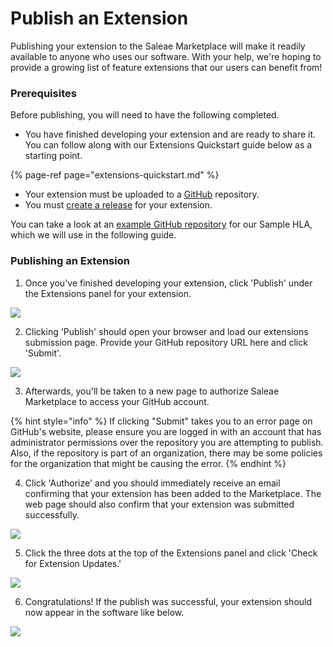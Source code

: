 # Publish an Extension

Publishing your extension to the Saleae Marketplace will make it readily available to anyone who uses our software. With your help, we're hoping to provide a growing list of feature extensions that our users can benefit from!

### Prerequisites

Before publishing, you will need to have the following completed.

* You have finished developing your extension and are ready to share it. You can follow along with our Extensions Quickstart guide below as a starting point.

{% page-ref page="extensions-quickstart.md" %}

* Your extension must be uploaded to a [GitHub](https://github.com/) repository.
* You must [create a release](https://help.github.com/en/github/administering-a-repository/managing-releases-in-a-repository) for your extension.

You can take a look at an [example GitHub repository](https://github.com/timreyes/sampleHLA) for our Sample HLA, which we will use in the following guide.

### Publishing an Extension

1. Once you've finished developing your extension, click 'Publish' under the Extensions panel for your extension.

![](../.gitbook/assets/screen-shot-2020-06-10-at-8.40.05-pm.png)

2. Clicking 'Publish' should open your browser and load our extensions submission page. Provide your GitHub repository URL here and click 'Submit'.

![](../.gitbook/assets/screen-shot-2020-06-11-at-8.52.44-pm.png)

3. Afterwards, you'll be taken to a new page to authorize Saleae Marketplace to access your GitHub account. 

{% hint style="info" %}
If clicking "Submit" takes you to an error page on GitHub's website, please ensure you are logged in with an account that has administrator permissions over the repository you are attempting to publish. Also, if the repository is part of an organization, there may be some policies for the organization that might be causing the error.
{% endhint %}

4. Click 'Authorize' and you should immediately receive an email confirming that your extension has been added to the Marketplace. The web page should also confirm that your extension was submitted successfully.

![](../.gitbook/assets/screen-shot-2020-06-11-at-9.31.38-pm.png)

5. Click the three dots at the top of the Extensions panel and click 'Check for Extension Updates.'

![](../.gitbook/assets/screen-shot-2020-06-11-at-11.10.17-pm.png)

6. Congratulations! If the publish was successful, your extension should now appear in the software like below.

![](../.gitbook/assets/screen-shot-2020-06-11-at-9.17.50-pm.png)



